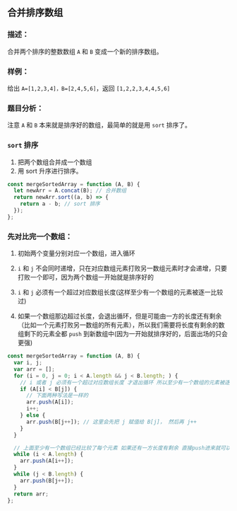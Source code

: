 ## **合并排序数组**

### **描述：**

合并两个排序的整数数组 `A` 和 `B` 变成一个新的排序数组。

### **样例：**

给出 `A=[1,2,3,4]，B=[2,4,5,6]`，返回 `[1,2,2,3,4,4,5,6]`

### **题目分析：**

注意 `A` 和 `B` 本来就是排序好的数组，最简单的就是用 `sort` 排序了。

### **`sort` 排序**

1. 把两个数组合并成一个数组
2. 用 sort 升序进行排序。

```js
const mergeSortedArray = function (A, B) {
  let newArr = A.concat(B); // 合并数组
  return newArr.sort((a, b) => {
    return a - b; // sort 排序
  });
};
```

### **先对比完一个数组：**

1. 初始两个变量分别对应一个数组，进入循环

2. `i` 和 `j` 不会同时递增，只在对应数组元素打败另一数组元素时才会递增，只要打败一个即可，因为两个数组一开始就是排序好的

3. `i` 和 `j` 必须有一个超过对应数组长度(这样至少有一个数组的元素被逐一比较过)

4. 如果一个数组那边超过长度，会退出循环，但是可能由一方的长度还有剩余（比如一个元素打败另一数组的所有元素），所以我们需要将长度有剩余的数组剩下的元素全都 `push` 到新数组中(因为一开始就排序好的，后面出场的只会更强)

```js
const mergeSortedArray = function (A, B) {
  var i, j;
  var arr = [];
  for (i = 0, j = 0; i < A.length && j < B.length; ) {
    // i 或者 j 必须有一个超过对应数组长度 才退出循环 所以至少有一个数组的元素被逐一比较
    if (A[i] < B[j]) {
      // 下面两种写法是一样的
      arr.push(A[i]);
      i++;
    } else {
      arr.push(B[j++]); // 这里会先把 j 赋值给 B[j]， 然后再 j++
    }
  }

  // 上面至少有一个数组已经比较了每个元素 如果还有一方长度有剩余 直接push进来就可以(AB一开始就是排序好的数组)
  while (i < A.length) {
    arr.push(A[i++]);
  }
  while (j < B.length) {
    arr.push(B[j++]);
  }
  return arr;
};
```
